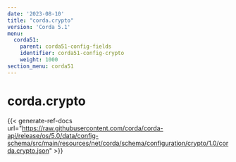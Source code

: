 ```yaml
---
date: '2023-08-10'
title: "corda.crypto"
version: 'Corda 5.1'
menu:
  corda51:
    parent: corda51-config-fields
    identifier: corda51-config-crypto
    weight: 1000
section_menu: corda51
---
```

# corda.crypto
{{< generate-ref-docs url="https://raw.githubusercontent.com/corda/corda-api/release/os/5.0/data/config-schema/src/main/resources/net/corda/schema/configuration/crypto/1.0/corda.crypto.json" >}}